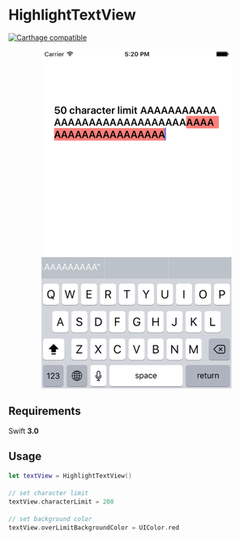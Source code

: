 # HighlightTextView

[![Carthage compatible](https://img.shields.io/badge/Carthage-compatible-4BC51D.svg?style=flat)](https://github.com/Carthage/Carthage)

<p align="center">
  <img src="HighlightTextView.png" width=375>
</p>

## Requirements

Swift **3.0**

## Usage
```swift
let textView = HighlightTextView()

// set character limit
textView.characterLimit = 200

// set background color
textView.overLimitBackgroundColor = UIColor.red
```

